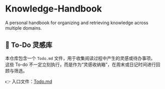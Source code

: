 # Knowledge-Handbook
A personal handbook for organizing and retrieving knowledge across multiple domains.

## 📝 To-Do 灵感库

本仓库包含一个 `Todo.md` 文件，用于收集阅读过程中产生的灵感或待办事项。  
这些 To-do 不一定立刻执行，而是作为“灵感收纳箱”，在周末或日记时间进行回顾与筛选。  

👉 入口文件：[Todo.md](./Todo.md)
